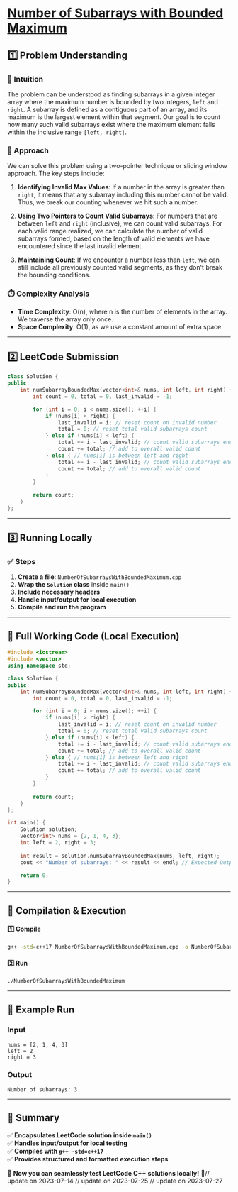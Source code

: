 # **[Number of Subarrays with Bounded Maximum](https://leetcode.com/problems/number-of-subarrays-with-bounded-maximum/description/)**  

## **1️⃣ Problem Understanding**  
### **📌 Intuition**  
The problem can be understood as finding subarrays in a given integer array where the maximum number is bounded by two integers, `left` and `right`. A subarray is defined as a contiguous part of an array, and its maximum is the largest element within that segment. Our goal is to count how many such valid subarrays exist where the maximum element falls within the inclusive range `[left, right]`.

### **🚀 Approach**  
We can solve this problem using a two-pointer technique or sliding window approach. The key steps include:

1. **Identifying Invalid Max Values**: If a number in the array is greater than `right`, it means that any subarray including this number cannot be valid. Thus, we break our counting whenever we hit such a number.

2. **Using Two Pointers to Count Valid Subarrays**: For numbers that are between `left` and `right` (inclusive), we can count valid subarrays. For each valid range realized, we can calculate the number of valid subarrays formed, based on the length of valid elements we have encountered since the last invalid element.

3. **Maintaining Count**: If we encounter a number less than `left`, we can still include all previously counted valid segments, as they don't break the bounding conditions.

### **⏱️ Complexity Analysis**  
- **Time Complexity**: O(n), where n is the number of elements in the array. We traverse the array only once.
- **Space Complexity**: O(1), as we use a constant amount of extra space.

---  

## **2️⃣ LeetCode Submission**  
```cpp
class Solution {
public:
    int numSubarrayBoundedMax(vector<int>& nums, int left, int right) {
        int count = 0, total = 0, last_invalid = -1;

        for (int i = 0; i < nums.size(); ++i) {
            if (nums[i] > right) {
                last_invalid = i; // reset count on invalid number
                total = 0; // reset total valid subarrays count
            } else if (nums[i] < left) {
                total += i - last_invalid; // count valid subarrays ending before current index
                count += total; // add to overall valid count
            } else { // nums[i] is between left and right
                total += i - last_invalid; // count valid subarrays ending here
                count += total; // add to overall valid count
            }
        }
        
        return count;
    }
};  
```

---  

## **3️⃣ Running Locally**  
### **✅ Steps**  
1. **Create a file**: `NumberOfSubarraysWithBoundedMaximum.cpp`  
2. **Wrap the `Solution` class** inside `main()`  
3. **Include necessary headers**  
4. **Handle input/output for local execution**  
5. **Compile and run the program**  

---  

## **📝 Full Working Code (Local Execution)**  
```cpp
#include <iostream>
#include <vector>
using namespace std;

class Solution {
public:
    int numSubarrayBoundedMax(vector<int>& nums, int left, int right) {
        int count = 0, total = 0, last_invalid = -1;

        for (int i = 0; i < nums.size(); ++i) {
            if (nums[i] > right) {
                last_invalid = i; // reset count on invalid number
                total = 0; // reset total valid subarrays count
            } else if (nums[i] < left) {
                total += i - last_invalid; // count valid subarrays ending before current index
                count += total; // add to overall valid count
            } else { // nums[i] is between left and right
                total += i - last_invalid; // count valid subarrays ending here
                count += total; // add to overall valid count
            }
        }
        
        return count;
    }
};

int main() {
    Solution solution;
    vector<int> nums = {2, 1, 4, 3};
    int left = 2, right = 3;
    
    int result = solution.numSubarrayBoundedMax(nums, left, right);
    cout << "Number of subarrays: " << result << endl; // Expected Output: 3

    return 0;
}
```  

---  

## **🔧 Compilation & Execution**  
#### **1️⃣ Compile**  
```bash
g++ -std=c++17 NumberOfSubarraysWithBoundedMaximum.cpp -o NumberOfSubarraysWithBoundedMaximum
```  

#### **2️⃣ Run**  
```bash
./NumberOfSubarraysWithBoundedMaximum
```  

---  

## **🎯 Example Run**  
### **Input**  
```
nums = [2, 1, 4, 3]
left = 2
right = 3
```  
### **Output**  
```
Number of subarrays: 3
```  

---  

## **📌 Summary**  
✅ **Encapsulates LeetCode solution inside `main()`**  
✅ **Handles input/output for local testing**  
✅ **Compiles with `g++ -std=c++17`**  
✅ **Provides structured and formatted execution steps**  

🚀 **Now you can seamlessly test LeetCode C++ solutions locally!** 🚀// update on 2023-07-14
// update on 2023-07-25
// update on 2023-07-27
